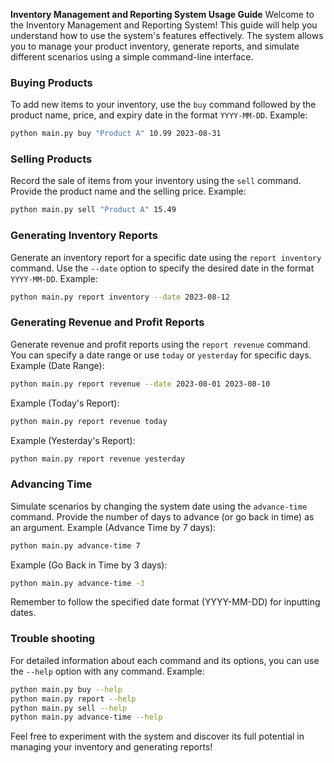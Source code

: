 **Inventory Management and Reporting System Usage Guide**
Welcome to the Inventory Management and Reporting System! This guide will help you understand how to use the system's features effectively. The system allows you to manage your product inventory, generate reports, and simulate different scenarios using a simple command-line interface.

### Buying Products
To add new items to your inventory, use the `buy` command followed by the product name, price, and expiry date in the format `YYYY-MM-DD`.
Example:
```bash
python main.py buy "Product A" 10.99 2023-08-31
```
### Selling Products
Record the sale of items from your inventory using the `sell` command. Provide the product name and the selling price.
Example:
```bash
python main.py sell "Product A" 15.49
```
### Generating Inventory Reports
Generate an inventory report for a specific date using the `report inventory` command. Use the `--date` option to specify the desired date in the format `YYYY-MM-DD`.
Example:
```bash
python main.py report inventory --date 2023-08-12
```
### Generating Revenue and Profit Reports
Generate revenue and profit reports using the `report revenue` command. You can specify a date range or use `today` or `yesterday` for specific days.
Example (Date Range):
```bash
python main.py report revenue --date 2023-08-01 2023-08-10
```
Example (Today's Report):
```bash
python main.py report revenue today
```
Example (Yesterday's Report):
```bash
python main.py report revenue yesterday
```
### Advancing Time
Simulate scenarios by changing the system date using the `advance-time` command. Provide the number of days to advance (or go back in time) as an argument.
Example (Advance Time by 7 days):
```bash
python main.py advance-time 7
```
Example (Go Back in Time by 3 days):
```bash
python main.py advance-time -3
```
Remember to follow the specified date format (YYYY-MM-DD) for inputting dates.

### Trouble shooting
For detailed information about each command and its options, you can use the `--help` option with any command.
Example:
```bash
python main.py buy --help
python main.py report --help
python main.py sell --help
python main.py advance-time --help
```

Feel free to experiment with the system and discover its full potential in managing your inventory and generating reports!